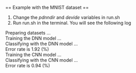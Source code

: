 
== Example with the MNIST dataset ==

1. Change the *pdnndir* and *devide* variables in run.sh  
2. Run run.sh in the terminal. You will see the following log  

Preparing datasets ...   
Training the DNN model ...   
Classifying with the DNN model ...   
Error rate is 1.92 (%)   
Training the CNN model ...   
Classifying with the CNN model ...   
Error rate is 0.94 (%)   



